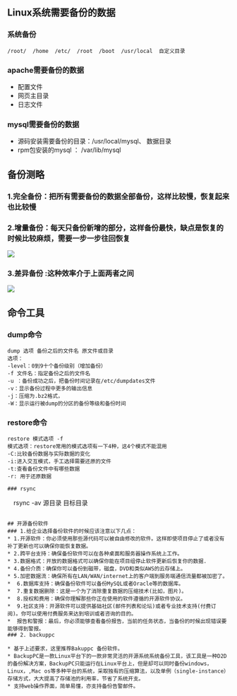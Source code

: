## Linux系统需要备份的数据
### 系统备份
`
/root/  /home  /etc/  /root  /boot  /usr/local  自定义目录
`
### apache需要备份的数据
* 配置文件
* 网页主目录
* 日志文件   

### mysql需要备份的数据
* 源码安装需要备份的目录：/usr/local/mysql、 数据目录
* rpm包安装的mysql ： /var/lib/mysql
 
## 备份测略
### 1.完全备份：把所有需要备份的数据全部备份，这样比较慢，恢复起来也比较慢
### 2.增量备份：每天只备份新增的部分，这样备份最快，缺点是恢复的时候比较麻烦，需要一步一步往回恢复
![](http://i.imgur.com/0hqeFeW.png)
### 3.差异备份 :这种效率介于上面两者之间
![](http://i.imgur.com/ezvyNh2.png)
 
## 命令工具
### dump命令
```
dump 选项 备份之后的文件名 原文件或目录 
选项： 
-level：0到9十个备份级别（增加备份） 
-f 文件名：指定备份之后的文件名 
-u ：备份成功之后，把备份时间记录在/etc/dumpdates文件 
-v：显示备份过程中更多的输出信息 
-j：压缩为.bz2格式， 
-W：显示运行被dump的分区的备份等级和备份时间 
``` 
###  restore命令 
```
restore 模式选项 -f  
模式选项：restore常用的模式选项有一下4种，这4个模式不能混用 
-C:比较备份数据与实际数据的变化
-i:进入交互模式，手工选择需要还原的文件 
-t:查看备份文件中有哪些数据 
-r: 用于还原数据

### rsync
```
　rsync -av 源目录 目标目录
```

## 开源备份软件 
### 1.给企业选择备份软件的时候应该注意以下几点：
* 1.开源软件：你必须使用那些源代码可以被自由修改的软件。这样即使项目停止了或者没有补丁更新也可以确保你能恢复数据。
* 2.跨平台支持：确保备份软件可以在各种桌面和服务器操作系统上工作。
* 3.数据格式：开放的数据格式可以确保你能在项目组停止软件更新后恢复你的数据.
* 4.备份介质：确保你可以备份到磁带，磁盘，DVD和类似AWS的云存储上。
* 5.加密数据流：确保所有在LAN/WAN/internet上的客户端到服务端通信流量都被加密了。
*  6.数据库支持：确保备份软件可以备份MySQL或者Oracle等的数据库。
*  7.重复数据删除：这是一个为了消除重复数据的压缩技术(比如，图片)。
*  8.授权和费用：确保你理解那些你正在使用的软件遵循的开源软件协议。
*  9.社区支持：开源软件可以提供基础社区(邮件列表和论坛)或者专业技术支持(付费订阅)。你可以使用付费服务来达到培训或者咨询的目的。
*  报告和警报：最后，你必须能够查看备份报告，当前的任务状态，当备份的时候出现错误要能够得到警报。
### 2. backuppc

* 基于上述要求，这里推荐Bakuppc 备份软件。
* BackupPC是一款Linux平台下的一款非常灵活的开源系统系统备份工具，该工具是一种D2D的备份解决方案，BackupPC只能运行在Linux平台上，但是却可以同时备份windows，Linux，,Mac os等多种平台的系统，采取独有的压缩算法，以及单例（single-instance）存储方式，大大提高了存储池的利用率，节省了系统开支。
* 支持web操作界面，简单易懂，亦支持备份告警邮件。
